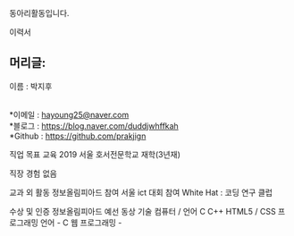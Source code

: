 
동아리활동입니다.


이력서 

<h2> 머리글: </h2>

이름 : 박지후 <br><br>
  
*이메일 : hayoung25@naver.com <br>
*블로그 : https://blog.naver.com/duddjwhffkah <br>
*Github : https://github.com/prakjign <br>

직업 목표
교육
2019 서울 호서전문학교 재학(3년재)

직장 경험
없음  

교과 외 활동
정보올림피아드 참여 
서울 ict 대회 참여 
White Hat : 코딩 연구 클럽

수상 및 인증
정보올림피아드 예선 동상 
기술
컴퓨터 / 언어 C C++  HTML5 / CSS
프로그래밍 언어 - C 웹 프로그래밍 -
